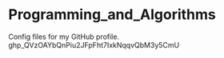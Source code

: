 # Programming_and_Algorithms
Config files for my GitHub profile.
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
